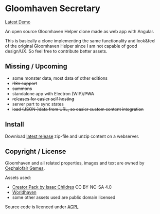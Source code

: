 # Gloomhaven Secretary

[Latest Demo](https://lurkars.github.io/gloomhavensecretary/)

An open source Gloomhaven Helper clone made as web app with Angular.

This is basically a clone implementing the same functionality and look&feel of the original Gloomhaven Helper since I am not capable of good design/UX. So feel free to contribute better assets.

## Missing / Upcoming

- some monster data, most data of other editions
- ~~i18n support~~
- ~~summons~~
- standalone app with Electron (WIP)\/~~PWA~~
- ~~releases for easier self hosting~~
- server part to sync states
- ~~load (JSON-)data from URL, so easier custom content integration~~

## Install

Download [latest release](https://github.com/Lurkars/gloomhavensecretary/releases/latest) zip-file and unzip content on a webserver.

## Copyright / License

Gloomhaven and all related properties, images and text are owned by [Cephalofair Games](https://cephalofair.com).

Assets used:
- [Creator Pack by Isaac Childres](https://boardgamegeek.com/thread/1733586/files-creation) CC BY-NC-SA 4.0
- [Worldhaven](https://github.com/any2cards/worldhaven)
- some other assets used are public domain licensed

Source code is licenced under [AGPL](/LICENSE)

